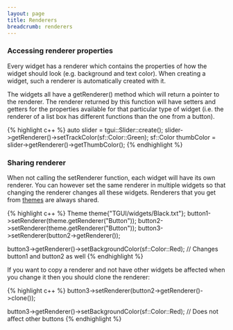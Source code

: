 ```yaml
---
layout: page
title: Renderers
breadcrumb: renderers
---
```

<div>
  <h3 id="accessing-renderer-properties">Accessing renderer properties</h3>
  <p>Every widget has a renderer which contains the properties of how the widget should look (e.g. background and text color). When creating a widget, such a renderer is automatically created with it.</p>

  <p class="SmallBottomMargin">The widgets all have a getRenderer() method which will return a pointer to the renderer. The renderer returned by this function will have setters and getters for the properties available for that particular type of widget (i.e. the renderer of a list box has different functions than the one from a button).</p>
{% highlight c++ %}
auto slider = tgui::Slider::create();
slider->getRenderer()->setTrackColor(sf::Color::Green);
sf::Color thumbColor = slider->getRenderer()->getThumbColor();
{% endhighlight %}
</div>

<div>
  <h3 id="sharing-renderer">Sharing renderer</h3>
  <p class="SmallBottomMargin">When not calling the setRenderer function, each widget will have its own renderer. You can however set the same renderer in multiple widgets so that changing the renderer changes all these widgets. Renderers that you get from <a href="../using-themes">themes</a> are always shared.</p>
{% highlight c++ %}
Theme theme{"TGUI/widgets/Black.txt"};
button1->setRenderer(theme.getRenderer("Button"));
button2->setRenderer(theme.getRenderer("Button"));
button3->setRenderer(button2->getRenderer());

button3->getRenderer()->setBackgroundColor(sf::Color::Red); // Changes button1 and button2 as well
{% endhighlight %}

  <p class="SmallBottomMargin">If you want to copy a renderer and not have other widgets be affected when you change it then you should clone the renderer:</p>
{% highlight c++ %}
button3->setRenderer(button2->getRenderer()->clone());

button3->getRenderer()->setBackgroundColor(sf::Color::Red); // Does not affect other buttons
{% endhighlight %}
</div>
